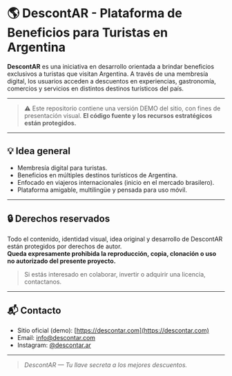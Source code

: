 # 🌎 DescontAR - Plataforma de Beneficios para Turistas en Argentina

**DescontAR** es una iniciativa en desarrollo orientada a brindar beneficios exclusivos a turistas que visitan Argentina. A través de una membresía digital, los usuarios acceden a descuentos en experiencias, gastronomía, comercios y servicios en distintos destinos turísticos del país.

---

> ⚠️ Este repositorio contiene una versión DEMO del sitio, con fines de presentación visual. **El código fuente y los recursos estratégicos están protegidos.**

---

## 💡 Idea general

- Membresía digital para turistas.
- Beneficios en múltiples destinos turísticos de Argentina.
- Enfocado en viajeros internacionales (inicio en el mercado brasilero).
- Plataforma amigable, multilingüe y pensada para uso móvil.

---

## 🔒 Derechos reservados

Todo el contenido, identidad visual, idea original y desarrollo de DescontAR están protegidos por derechos de autor.  
**Queda expresamente prohibida la reproducción, copia, clonación o uso no autorizado del presente proyecto.**

> Si estás interesado en colaborar, invertir o adquirir una licencia, contactanos.

---

## 📬 Contacto

- Sitio oficial (demo): [https://descontar.com](https://descontar.com)
- Email: info@descontar.com
- Instagram: [@descontar.ar](https://instagram.com/descontar.ar)

---

> *DescontAR — Tu llave secreta a los mejores descuentos.*
